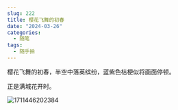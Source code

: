 ```yaml
---
slug: 222
title: 樱花飞舞的初春
date: "2024-03-26"
categories: 
  - 随笔
tags: 
  - 随手拍
---
```


樱花飞舞的初春，半空中落英缤纷，蓝紫色桔梗似将画面停顿。

正是满城花开时。

![1711446202384](https://imgurl.zishu.me/2024/03/1711446202384.jpg)
